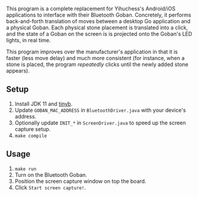 This program is a complete replacement for Yihuchess's Android/iOS applications to interface with their Bluetooth Goban.
Concretely, it performs back-and-forth translation of moves between a desktop Go application and a physical Goban.
Each physical stone placement is translated into a click, and the state of a Goban on the screen is is projected onto the Goban's LED lights, in real time.

This program improves over the manufacturer's application in that it is faster (less move delay) and much more consistent (for instance, when a stone is placed, the program *repeatedly* clicks until the newly added stone appears).

## Setup

1. Install JDK 11 and [tinyb](https://github.com/intel-iot-devkit/tinyb).
2. Update `GOBAN_MAC_ADDRESS` in `BluetoothDriver.java` with your device's address.
3. Optionally update `INIT_*` in `ScreenDriver.java` to speed up the screen capture setup.
4. `make compile`

## Usage

1. `make run`
2. Turn on the Bluetooth Goban.
3. Position the screen capture window on top the board.
4. Click `Start screen capture!`.
